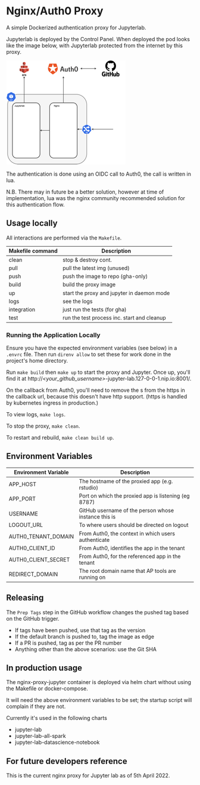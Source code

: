# Nginx/Auth0 Proxy

A simple Dockerized authentication proxy for Jupyterlab.

Jupyterlab is deployed by the Control Panel. When deployed the pod looks like the image below, with Jupyterlab protected from the internet by this proxy.

![Diagram explaining the structure where the proxy authenticates against Auth0, and then allows authenticated access to the jupyterhub image](docs/images/jupyterlab-pod.drawio-s.png "How the proxy is used")

The authentication is done using an OIDC call to Auth0, the call is written in lua.

N.B. There may in future be a better solution, however at time of implementation, lua was the nginx community recommended solution for this authentication flow.
## Usage locally

All interactions are performed via the `Makefile`.

| Makefile command | Description |
| ---------------- | ----------- |
| clean | stop & destroy cont. |
| pull | pull the latest img (unused) |
| push | push the image to repo (gha-only) |
| build | build the proxy image |
| up | start the proxy and jupyter in daemon mode |
| logs | see the logs |
| integration | just run the tests (for gha) |
| test | run the test process inc. start and cleanup |

### Running the Application Locally

Ensure you have the expected environment variables (see below) in a `.envrc`
file. Then run `direnv allow` to set these for work done in the project's home
directory.

Run `make build` then `make up` to start the proxy and Jupyter. Once up, you'll
find it at http://_<your_github_username>_-jupyter-lab.127-0-0-1.nip.io:8001/.

On the callback from Auth0, you'll need to remove the s from the https in the callback url, 
because this doesn't have http support.
(https is handled by kubernetes ingress in production.)

To view logs, `make logs`.

To stop the proxy, `make clean`.

To restart and rebuild, `make clean build up`.

## Environment Variables

| Environment Variable | Description                                          |
| -------------------- | -----------------------------------------------------|
| APP_HOST             | The hostname of the proxied app (e.g. rstudio)       |
| APP_PORT             | Port on which the proxied app is listening (eg 8787) |
| USERNAME             | GitHub username of the person whose instance this is |
| LOGOUT_URL           | To where users should be directed on logout          |
| AUTH0_TENANT_DOMAIN  | From Auth0, the context in which users authenticate  |
| AUTH0_CLIENT_ID      | From Auth0, identifies the app in the tenant         |
| AUTH0_CLIENT_SECRET  | From Auth0, for the referenced app in the tenant     |
| REDIRECT_DOMAIN      | The root domain name that AP tools are running on    |

## Releasing

The `Prep Tags` step in the GitHub workflow changes the pushed tag based on the
GitHub trigger.

- If tags have been pushed, use that tag as the version
- If the default branch is pushed to, tag the image as edge
- If a PR is pushed, tag as per the PR number
- Anything other than the above scenarios: use the Git SHA

## In production usage

The nginx-proxy-jupyter container is deployed via helm chart without using the Makefile or docker-compose.

It will need the above environment variables to be set; the startup script will complain if they are not.

Currently it's used in the following charts
- jupyter-lab
- jupyter-lab-all-spark
- jupyter-lab-datascience-notebook

## For future developers reference

This is the current nginx proxy for Jupyter lab as of 5th April 2022.
